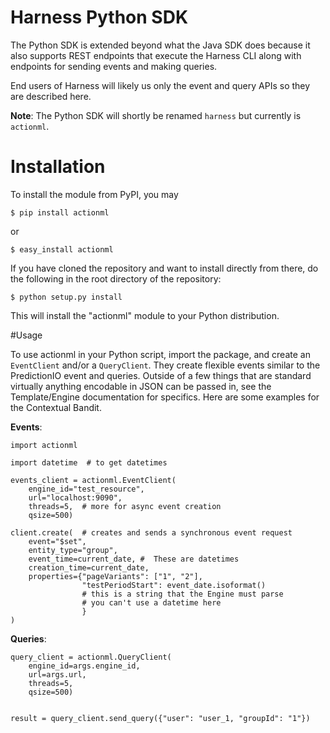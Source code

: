 # Harness Python SDK

The Python SDK is extended beyond what the Java SDK does because it also supports REST endpoints that execute the Harness CLI along with endpoints for sending events and making queries.

End users of Harness will likely us only the event and query APIs so they are described here.

**Note**: The Python SDK will shortly be renamed `harness` but currently is `actionml`.


# Installation

To install the module from PyPI, you may

    $ pip install actionml

or

    $ easy_install actionml

If you have cloned the repository and want to install directly from there,
do the following in the root directory of the repository:

    $ python setup.py install

This will install the "actionml" module to your Python distribution.


#Usage

To use actionml in your Python script, import the package, and create an `EventClient` and/or a `QueryClient`. They create flexible events similar to the PredictionIO event and queries. Outside of a few things that are standard virtually anything encodable in JSON can be passed in, see the Template/Engine documentation for specifics. Here are some examples for the Contextual Bandit.

**Events**:

    import actionml
    
    import datetime  # to get datetimes

    events_client = actionml.EventClient(
        engine_id="test_resource",
        url="localhost:9090",
        threads=5,  # more for async event creation
        qsize=500)    
        
    client.create(  # creates and sends a synchronous event request
        event="$set",
        entity_type="group",
        event_time=current_date, #  These are datetimes
        creation_time=current_date,
        properties={"pageVariants": ["1", "2"],
                    "testPeriodStart": event_date.isoformat()
                    # this is a string that the Engine must parse
                    # you can't use a datetime here
                    }
    )

**Queries**:   

    query_client = actionml.QueryClient(
        engine_id=args.engine_id,
        url=args.url,
        threads=5,
        qsize=500)


    result = query_client.send_query({"user": "user_1, "groupId": "1"})